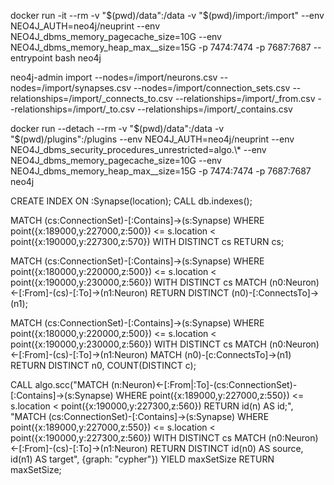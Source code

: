 docker run -it --rm -v "$(pwd)/data":/data -v "$(pwd)/import:/import" --env NEO4J_AUTH=neo4j/neuprint --env NEO4J_dbms_memory_pagecache_size=10G --env NEO4J_dbms_memory_heap_max__size=15G -p 7474:7474 -p 7687:7687 --entrypoint bash neo4j

neo4j-admin import --nodes=/import/neurons.csv --nodes=/import/synapses.csv --nodes=/import/connection_sets.csv --relationships=/import/_connects_to.csv --relationships=/import/_from.csv --relationships=/import/_to.csv --relationships=/import/_contains.csv

docker run --detach --rm -v "$(pwd)/data":/data -v "$(pwd)/plugins":/plugins --env NEO4J_AUTH=neo4j/neuprint --env NEO4J_dbms_security_procedures_unrestricted=algo.\\\* --env NEO4J_dbms_memory_pagecache_size=10G --env NEO4J_dbms_memory_heap_max__size=15G -p 7474:7474 -p 7687:7687 neo4j

CREATE INDEX ON :Synapse(location);
CALL db.indexes();

MATCH (cs:ConnectionSet)-[:Contains]->(s:Synapse) WHERE point({x:189000,y:227000,z:500}) <= s.location < point({x:190000,y:227300,z:570}) WITH DISTINCT cs RETURN cs;

MATCH (cs:ConnectionSet)-[:Contains]->(s:Synapse) WHERE point({x:180000,y:220000,z:500}) <= s.location < point({x:190000,y:230000,z:560}) WITH DISTINCT cs MATCH (n0:Neuron)<-[:From]-(cs)-[:To]->(n1:Neuron) RETURN DISTINCT (n0)-[:ConnectsTo]->(n1);

MATCH (cs:ConnectionSet)-[:Contains]->(s:Synapse) WHERE point({x:180000,y:220000,z:500}) <= s.location < point({x:190000,y:230000,z:560}) WITH DISTINCT cs MATCH (n0:Neuron)<-[:From]-(cs)-[:To]->(n1:Neuron) MATCH (n0)-[c:ConnectsTo]->(n1) RETURN DISTINCT n0, COUNT(DISTINCT c);

CALL algo.scc("MATCH (n:Neuron)<-[:From|:To]-(cs:ConnectionSet)-[:Contains]->(s:Synapse) WHERE point({x:189000,y:227000,z:550}) <= s.location < point({x:190000,y:227300,z:560}) RETURN id(n) AS id;", "MATCH (cs:ConnectionSet)-[:Contains]->(s:Synapse) WHERE point({x:189000,y:227000,z:550}) <= s.location < point({x:190000,y:227300,z:560}) WITH DISTINCT cs MATCH (n0:Neuron)<-[:From]-(cs)-[:To]->(n1:Neuron) RETURN DISTINCT id(n0) AS source, id(n1) AS target", {graph: "cypher"}) YIELD maxSetSize RETURN maxSetSize;

